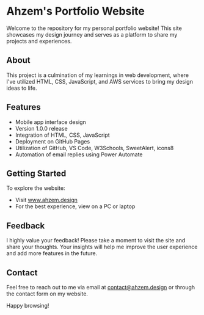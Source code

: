 # Ahzem's Portfolio Website

Welcome to the repository for my personal portfolio website! This site showcases my design journey and serves as a platform to share my projects and experiences.

## About

This project is a culmination of my learnings in web development, where I've utilized HTML, CSS, JavaScript, and AWS services to bring my design ideas to life.

## Features

- Mobile app interface design
- Version 1.0.0 release
- Integration of HTML, CSS, JavaScript
- Deployment on GitHub Pages
- Utilization of GitHub, VS Code, W3Schools, SweetAlert, icons8
- Automation of email replies using Power Automate

## Getting Started

To explore the website:
- Visit www.ahzem.design
- For the best experience, view on a PC or laptop

## Feedback

I highly value your feedback! Please take a moment to visit the site and share your thoughts. Your insights will help me improve the user experience and add more features in the future.

## Contact

Feel free to reach out to me via email at [contact@ahzem.design](mailto:contact@ahzem.design) or through the contact form on my website.

Happy browsing!
